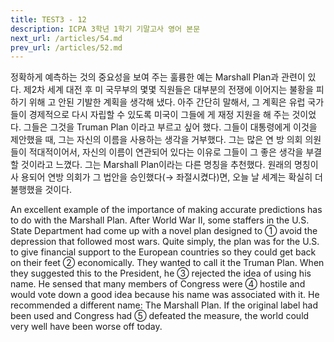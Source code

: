 ```yaml
---
title: TEST3 - 12
description: ICPA 3학년 1학기 기말고사 영어 본문
next_url: /articles/54.md
prev_url: /articles/52.md
---
```


정확하게 예측하는 것의 중요성을 보여 주는 훌륭한 예는 Marshall Plan과 관련이 있다. 제2차 세계 대전 후 미 국무부의 몇몇 직원들은 대부분의 전쟁에 이어지는 불황을 피하기 위해 고 안된 기발한 계획을 생각해 냈다. 아주 간단히 말해서, 그 계획은 유럽 국가들이 경제적으로 다시 자립할 수 있도록 미국이 그들에 게 재정 지원을 해 주는 것이었다. 그들은 그것을 Truman Plan 이라고 부르고 싶어 했다. 그들이 대통령에게 이것을 제안했을 때, 그는 자신의 이름을 사용하는 생각을 거부했다. 그는 많은 연 방 의회 의원들이 적대적이어서, 자신의 이름이 연관되어 있다는 이유로 그들이 그 좋은 생각을 부결할 것이라고 느꼈다. 그는 Marshall Plan이라는 다른 명칭을 추천했다. 원래의 명칭이 사 용되어 연방 의회가 그 법안을 승인했다(→ 좌절시켰다)면, 오늘 날 세계는 확실히 더 불행했을 것이다.

An excellent example of the importance of making accurate predictions has to do with the Marshall Plan. After World War II, some staffers in the U.S. State Department had come up with a novel plan designed to ① avoid the depression that followed most wars. Quite simply, the plan was for the U.S. to give financial support to the European countries so they could get back on their feet ② economically. They wanted to call it the Truman Plan. When they suggested this to the President, he ③ rejected the idea of using his name. He sensed that many members of Congress were ④ hostile and would vote down a good idea because his name was associated with it. He recommended a different name: The Marshall Plan. If the original label had been used and Congress had ⑤ defeated the measure, the world could very well have been worse off today.
